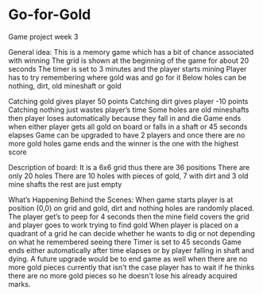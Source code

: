 # Go-for-Gold

Game project week 3

General idea:
This is a memory game which has a bit of chance associated with winning
The grid is shown at the beginning of the game for about 20 seconds
The timer is set to 3 minutes and the player starts mining
Player has to try remembering where gold was and go for it
Below holes can be nothing, dirt, old mineshaft or gold

Catching gold gives player 50 points
Catching dirt gives player -10 points
Catching nothing just wastes player’s time
Some holes are old mineshafts then player loses automatically because they fall in and die
Game ends when either player gets all gold on board or falls in a shaft or 45 seconds elapses
Game can be upgraded to have 2 players and once there are no more gold holes game ends and the winner is the one with the highest score

Description of board:
It is a 6x6 grid thus there are 36 positions
There are only 20 holes
There are 10 holes with pieces of gold, 7 with dirt and 3 old mine shafts the rest are just empty

What’s Happening Behind the Scenes:
When game starts player is at position (0,0) on grid and gold, dirt and nothing holes are randomly placed.
The player get’s to peep for 4 seconds then the mine field covers the grid and player goes to work trying to find gold
When player is placed on a quadrant of a grid he can decide whether he wants to dig or not depending on what he remembered seeing there
Timer is set to 45 seconds
Game ends either automatically after time elapses or by player falling in shaft and dying. A future upgrade would be to end game as well when there are no more gold pieces currently that isn't the case player has to wait if he thinks there are no more gold pieces so he doesn't lose his already acquired marks.
